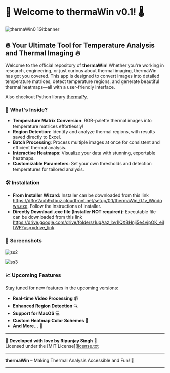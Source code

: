 # 🎉 Welcome to thermaWin v0.1! 🌡️

![thermaWin0 1Gitbanner](https://github.com/user-attachments/assets/979247cb-86da-4a5e-a303-1ce82183e6db)

## 🔥 **Your Ultimate Tool for Temperature Analysis and Thermal Imaging** 🔥

Welcome to the official repository of **thermaWin**! Whether you're working in research, engineering, or just curious about thermal imaging, thermaWin has got you covered. This app is designed to convert images into detailed temperature matrices, detect temperature regions, and generate beautiful thermal heatmaps—all with a user-friendly interface.

Also checkout Python library [thermaPy](https://pypi.org/project/thermaPy/).

### 🚀 **What's Inside?**

- **Temperature Matrix Conversion**: RGB-palette thermal images into temperature matrices effortlessly!
- **Region Detection**: Identify and analyze thermal regions, with results saved directly to Excel.
- **Batch Processing**: Process multiple images at once for consistent and efficient thermal analysis.
- **Interactive Heatmaps**: Visualize your data with stunning, exportable heatmaps.
- **Customizable Parameters**: Set your own thresholds and detection temperatures for tailored analysis.

### 🛠️ **Installation**

- **From Installer Wizard:** Installer can be downloaded from this link https://d3re2axh9xtbuz.cloudfront.net/setup/0.1/thermaWin_0.1v_Windows.exe. Follow the instructions of installer.
- **Directly Download .exe file (Installer NOT required):** Executable file can be downloaded from this link https://drive.google.com/drive/folders/1ugAaz_bv1lQXBHnji5e4vjpOK_eiIfWF?usp=drive_link

### 🎨 **Screenshots**
![ss2](https://github.com/user-attachments/assets/28c0afce-b59b-4455-a94a-a5a7df8dfd73)

![ss3](https://github.com/user-attachments/assets/9494c9ab-66ef-4b25-8562-161466be73a4)

### 📈 **Upcoming Features**

Stay tuned for new features in the upcoming versions:
- **Real-time Video Processing** 📹
- **Enhanced Region Detection** 🔍
- **Support for MacOS** 💻
- **Custom Heatmap Color Schemes** 🎨
- **And More...** 🚀

---

🔧 **Developed with love by Ripunjay Singh** 🔧  
Licensed under the [MIT License]([license.txt](https://github.com/user-attachments/files/16686349/license.txt)

---

**thermaWin** – Making Thermal Analysis Accessible and Fun! 🎉

---
